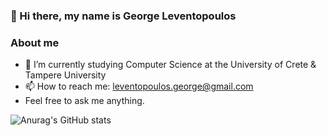 ### 👋 Hi there, my name is George Leventopoulos


### About me
- 🔭 I’m currently studying Computer Science at the University of Crete & Tampere University
- 📫 How to reach me: leventopoulos.george@gmail.com
- Feel free to ask me anything.

![Anurag's GitHub stats](https://github-readme-stats.vercel.app/api?username=georgeleve&theme=prussian&show_icons=true)
